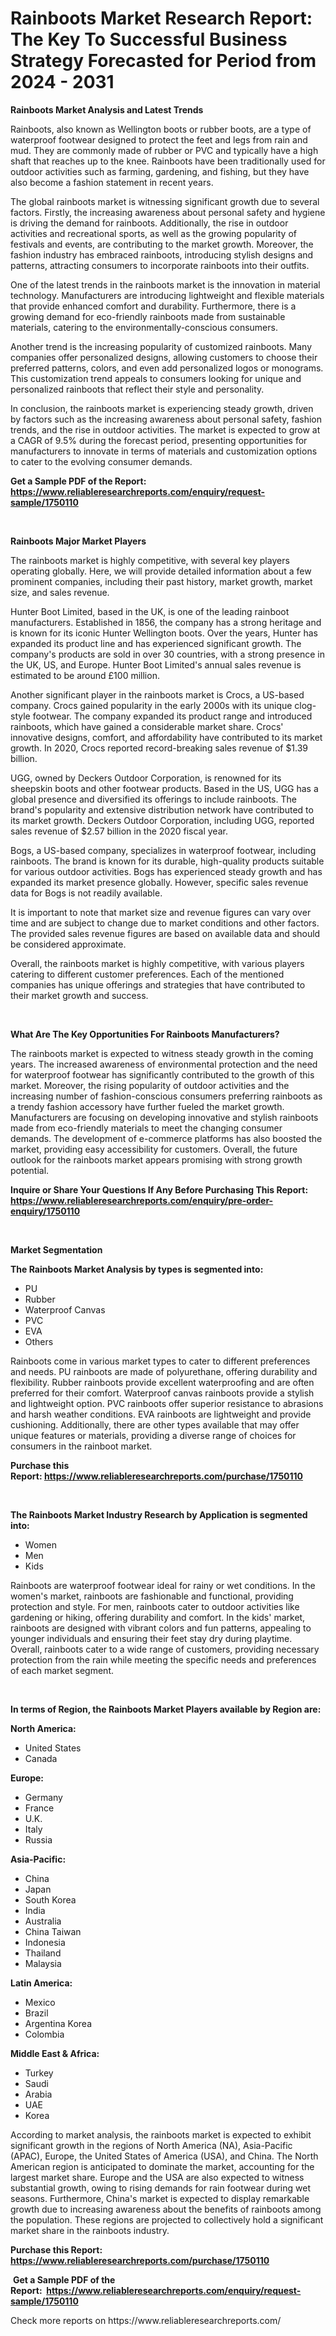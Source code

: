 <p><h1>Rainboots Market Research Report: The Key To Successful Business Strategy Forecasted for Period from 2024 - 2031</h1></p><p><strong>Rainboots Market Analysis and Latest Trends</strong></p>
<p><p>Rainboots, also known as Wellington boots or rubber boots, are a type of waterproof footwear designed to protect the feet and legs from rain and mud. They are commonly made of rubber or PVC and typically have a high shaft that reaches up to the knee. Rainboots have been traditionally used for outdoor activities such as farming, gardening, and fishing, but they have also become a fashion statement in recent years.</p><p>The global rainboots market is witnessing significant growth due to several factors. Firstly, the increasing awareness about personal safety and hygiene is driving the demand for rainboots. Additionally, the rise in outdoor activities and recreational sports, as well as the growing popularity of festivals and events, are contributing to the market growth. Moreover, the fashion industry has embraced rainboots, introducing stylish designs and patterns, attracting consumers to incorporate rainboots into their outfits.</p><p>One of the latest trends in the rainboots market is the innovation in material technology. Manufacturers are introducing lightweight and flexible materials that provide enhanced comfort and durability. Furthermore, there is a growing demand for eco-friendly rainboots made from sustainable materials, catering to the environmentally-conscious consumers.</p><p>Another trend is the increasing popularity of customized rainboots. Many companies offer personalized designs, allowing customers to choose their preferred patterns, colors, and even add personalized logos or monograms. This customization trend appeals to consumers looking for unique and personalized rainboots that reflect their style and personality.</p><p>In conclusion, the rainboots market is experiencing steady growth, driven by factors such as the increasing awareness about personal safety, fashion trends, and the rise in outdoor activities. The market is expected to grow at a CAGR of 9.5% during the forecast period, presenting opportunities for manufacturers to innovate in terms of materials and customization options to cater to the evolving consumer demands.</p></p>
<p><strong>Get a Sample PDF of the Report:&nbsp; <a href="https://www.reliableresearchreports.com/enquiry/request-sample/1750110">https://www.reliableresearchreports.com/enquiry/request-sample/1750110</a></strong></p>
<p>&nbsp;</p>
<p><strong>Rainboots Major Market Players</strong></p>
<p><p>The rainboots market is highly competitive, with several key players operating globally. Here, we will provide detailed information about a few prominent companies, including their past history, market growth, market size, and sales revenue.</p><p>Hunter Boot Limited, based in the UK, is one of the leading rainboot manufacturers. Established in 1856, the company has a strong heritage and is known for its iconic Hunter Wellington boots. Over the years, Hunter has expanded its product line and has experienced significant growth. The company's products are sold in over 30 countries, with a strong presence in the UK, US, and Europe. Hunter Boot Limited's annual sales revenue is estimated to be around £100 million.</p><p>Another significant player in the rainboots market is Crocs, a US-based company. Crocs gained popularity in the early 2000s with its unique clog-style footwear. The company expanded its product range and introduced rainboots, which have gained a considerable market share. Crocs' innovative designs, comfort, and affordability have contributed to its market growth. In 2020, Crocs reported record-breaking sales revenue of $1.39 billion.</p><p>UGG, owned by Deckers Outdoor Corporation, is renowned for its sheepskin boots and other footwear products. Based in the US, UGG has a global presence and diversified its offerings to include rainboots. The brand's popularity and extensive distribution network have contributed to its market growth. Deckers Outdoor Corporation, including UGG, reported sales revenue of $2.57 billion in the 2020 fiscal year.</p><p>Bogs, a US-based company, specializes in waterproof footwear, including rainboots. The brand is known for its durable, high-quality products suitable for various outdoor activities. Bogs has experienced steady growth and has expanded its market presence globally. However, specific sales revenue data for Bogs is not readily available.</p><p>It is important to note that market size and revenue figures can vary over time and are subject to change due to market conditions and other factors. The provided sales revenue figures are based on available data and should be considered approximate.</p><p>Overall, the rainboots market is highly competitive, with various players catering to different customer preferences. Each of the mentioned companies has unique offerings and strategies that have contributed to their market growth and success.</p></p>
<p>&nbsp;</p>
<p><strong>What Are The Key Opportunities For Rainboots Manufacturers?</strong></p>
<p><p>The rainboots market is expected to witness steady growth in the coming years. The increased awareness of environmental protection and the need for waterproof footwear has significantly contributed to the growth of this market. Moreover, the rising popularity of outdoor activities and the increasing number of fashion-conscious consumers preferring rainboots as a trendy fashion accessory have further fueled the market growth. Manufacturers are focusing on developing innovative and stylish rainboots made from eco-friendly materials to meet the changing consumer demands. The development of e-commerce platforms has also boosted the market, providing easy accessibility for customers. Overall, the future outlook for the rainboots market appears promising with strong growth potential.</p></p>
<p><strong>Inquire or Share Your Questions If Any Before Purchasing This Report: <a href="https://www.reliableresearchreports.com/enquiry/pre-order-enquiry/1750110">https://www.reliableresearchreports.com/enquiry/pre-order-enquiry/1750110</a></strong></p>
<p>&nbsp;</p>
<p><strong>Market Segmentation</strong></p>
<p><strong>The Rainboots Market Analysis by types is segmented into:</strong></p>
<p><ul><li>PU</li><li>Rubber</li><li>Waterproof Canvas</li><li>PVC</li><li>EVA</li><li>Others</li></ul></p>
<p><p>Rainboots come in various market types to cater to different preferences and needs. PU rainboots are made of polyurethane, offering durability and flexibility. Rubber rainboots provide excellent waterproofing and are often preferred for their comfort. Waterproof canvas rainboots provide a stylish and lightweight option. PVC rainboots offer superior resistance to abrasions and harsh weather conditions. EVA rainboots are lightweight and provide cushioning. Additionally, there are other types available that may offer unique features or materials, providing a diverse range of choices for consumers in the rainboot market.</p></p>
<p><strong>Purchase this Report:&nbsp;<a href="https://www.reliableresearchreports.com/purchase/1750110">https://www.reliableresearchreports.com/purchase/1750110</a></strong></p>
<p>&nbsp;</p>
<p><strong>The Rainboots Market Industry Research by Application is segmented into:</strong></p>
<p><ul><li>Women</li><li>Men</li><li>Kids</li></ul></p>
<p><p>Rainboots are waterproof footwear ideal for rainy or wet conditions. In the women's market, rainboots are fashionable and functional, providing protection and style. For men, rainboots cater to outdoor activities like gardening or hiking, offering durability and comfort. In the kids' market, rainboots are designed with vibrant colors and fun patterns, appealing to younger individuals and ensuring their feet stay dry during playtime. Overall, rainboots cater to a wide range of customers, providing necessary protection from the rain while meeting the specific needs and preferences of each market segment.</p></p>
<p>&nbsp;</p>
<p><strong>In terms of Region, the Rainboots Market Players available by Region are:</strong></p>
<p>
    <p> <strong> North America: </strong>
        <ul>
            <li>United States</li>
            <li>Canada</li>
        </ul>
        </p> 
    <p> <strong> Europe: </strong>
        <ul>
            <li>Germany</li>
            <li>France</li>
            <li>U.K.</li>
            <li>Italy</li>
            <li>Russia</li>
        </ul>
        </p> 
    <p> <strong> Asia-Pacific: </strong>
        <ul>
            <li>China</li>
            <li>Japan</li>
            <li>South Korea</li>
            <li>India</li>
            <li>Australia</li>
            <li>China Taiwan</li>
            <li>Indonesia</li>
            <li>Thailand</li>
            <li>Malaysia</li>
        </ul>
        </p> 
    <p> <strong> Latin America: </strong>
        <ul>
            <li>Mexico</li>
            <li>Brazil</li>
            <li>Argentina Korea</li>
            <li>Colombia</li>
        </ul>
        </p> 
    <p> <strong> Middle East & Africa: </strong>
        <ul>
            <li>Turkey</li>
            <li>Saudi</li>
            <li>Arabia</li>
            <li>UAE</li>
            <li>Korea</li>
        </ul>
    </p>
    </p>
<p><p>According to market analysis, the rainboots market is expected to exhibit significant growth in the regions of North America (NA), Asia-Pacific (APAC), Europe, the United States of America (USA), and China. The North American region is anticipated to dominate the market, accounting for the largest market share. Europe and the USA are also expected to witness substantial growth, owing to rising demands for rain footwear during wet seasons. Furthermore, China's market is expected to display remarkable growth due to increasing awareness about the benefits of rainboots among the population. These regions are projected to collectively hold a significant market share in the rainboots industry.</p></p>
<p><strong>Purchase this Report: <a href="https://www.reliableresearchreports.com/purchase/1750110">https://www.reliableresearchreports.com/purchase/1750110</a></strong></p>
<p>&nbsp;<strong>Get a Sample PDF of the Report:&nbsp;&nbsp;<a href="https://www.reliableresearchreports.com/enquiry/request-sample/1750110">https://www.reliableresearchreports.com/enquiry/request-sample/1750110</a></strong></p>
<p><strong></strong></p>
<p>Check more reports on https://www.reliableresearchreports.com/</p>